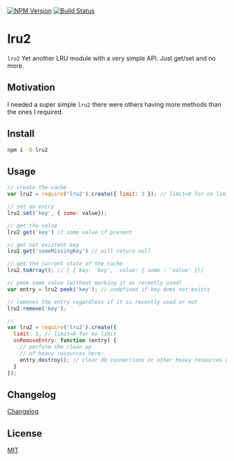 [![NPM Version](http://img.shields.io/npm/v/lru2.svg?style=flat)](https://npmjs.org/package/lru2)
[![Build Status](http://img.shields.io/travis/royriojas/lru2.svg?style=flat)](https://travis-ci.org/royriojas/lru2)

# lru2
`lru2` Yet another LRU module with a very simple API. Just get/set and no more.

## Motivation
I needed a super simple `lru2` there were others having more methods than the ones I required.
## Install

```bash
npm i -D lru2
```

## Usage

```javascript
// create the cache
var lru2 = require('lru2').create({ limit: 3 }); // limit=0 for no limit

// set an entry
lru2.set('key', { some: value});

// get the value
lru2.get('key') // some value if present

// get not existent key
lru2.get('someMissingKey') // will return null

// get the current state of the cache
lru2.toArray(); // [ { key: 'key',  value: { some : 'value' }}]

// peek some value (without marking it as recently used)
var entry = lru2.peek('key'); // undefined if key does not exists

// removes the entry regardless if it is recently used or not
lru2.remove('key');

//
var lru2 = require('lru2').create({
  limit: 3, // limit=0 for no limit
  onRemoveEntry: function (entry) {
    // perform the clean up
    // of heavy resources here:
    entry.destroy(); // clear db connections or other heavy resources used
  }
});
```

## Changelog

[Changelog](./changelog.md)

## License

[MIT](./LICENSE)
